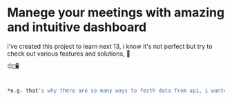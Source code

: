 
# Manege your meetings with amazing and intuitive dashboard

i've created this project to learn next 13, i know it's not perfect but try to check out various features and solutions, 
🤝

```bash
😊🤝🖥️



*e.g. that's why there are so many ways to fecth data from api, i wanted to try them all.```
